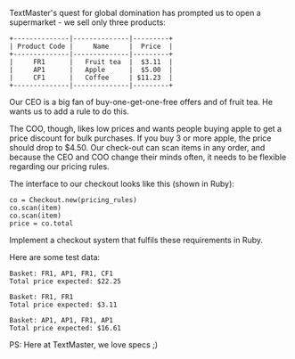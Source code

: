 TextMaster's quest for global domination has prompted us to open a supermarket - we sell only three products:

```
+--------------|--------------|---------+
| Product Code |     Name     |  Price  |
+--------------|--------------|---------+
|     FR1      |   Fruit tea  |  $3.11  |
|     AP1      |   Apple      |  $5.00  |
|     CF1      |   Coffee     | $11.23  |
+--------------|--------------|---------+
```

Our CEO is a big fan of buy-one-get-one-free offers and of fruit tea. He wants us to add a rule to do this.

The COO, though, likes low prices and wants people buying apple to get a price 
discount for bulk purchases. If you buy 3 or more apple, the price should drop to $4.50.
Our check-out can scan items in any order, and because the CEO and COO change 
their minds often, it needs to be flexible regarding our pricing rules.

The interface to our checkout looks like this (shown in Ruby):

```
co = Checkout.new(pricing_rules)
co.scan(item)
co.scan(item)
price = co.total
```

Implement a checkout system that fulfils these requirements in Ruby.

Here are some test data:

```
Basket: FR1, AP1, FR1, CF1
Total price expected: $22.25
```

```
Basket: FR1, FR1
Total price expected: $3.11
```

```
Basket: AP1, AP1, FR1, AP1
Total price expected: $16.61
```

PS: Here at TextMaster, we love specs ;)
